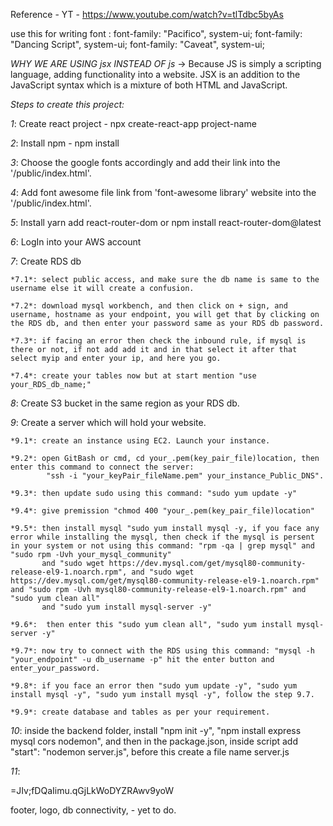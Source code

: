 Reference - YT - https://www.youtube.com/watch?v=tlTdbc5byAs

use this for writing font :  font-family: "Pacifico", system-ui;
                             font-family: "Dancing Script", system-ui;
                             font-family: "Caveat", system-ui;


*WHY WE ARE USING jsx INSTEAD OF js*
-> Because JS is simply a scripting language, adding functionality into a website. JSX is an addition to the JavaScript syntax which is a mixture of both HTML and JavaScript. 


*Steps to create this project:*

*1*: Create react project - npx create-react-app project-name

*2*: Install npm - npm install

*3*: Choose the google fonts accordingly and add their link into the '/public/index.html'.

*4*: Add font awesome file link from 'font-awesome library' website into the '/public/index.html'.

*5*: Install yarn add react-router-dom or npm install react-router-dom@latest

*6*: LogIn into your AWS account

*7*: Create RDS db

    *7.1*: select public access, and make sure the db name is same to the username else it will create a confusion.
    
    *7.2*: download mysql workbench, and then click on + sign, and username, hostname as your endpoint, you will get that by clicking on the RDS db, and then enter your password same as your RDS db password.
    
    *7.3*: if facing an error then check the inbound rule, if mysql is there or not, if not add add it and in that select it after that select myip and enter your ip, and here you go.
    
    *7.4*: create your tables now but at start mention "use your_RDS_db_name;"
    
*8*: Create S3 bucket in the same region as your RDS db.

*9*: Create a server which will hold your website.

    *9.1*: create an instance using EC2. Launch your instance.
    
    *9.2*: open GitBash or cmd, cd your_.pem(key_pair_file)location, then enter this command to connect the server:
            "ssh -i "your_keyPair_fileName.pem" your_instance_Public_DNS".
            
    *9.3*: then update sudo using this command: "sudo yum update -y"
    
    *9.4*: give premission "chmod 400 "your_.pem(key_pair_file)location"
    
    *9.5*: then install mysql "sudo yum install mysql -y, if you face any error while installing the mysql, then check if the mysql is persent in your system or not using this command: "rpm -qa | grep mysql" and "sudo rpm -Uvh your_mysql_community"
           and "sudo wget https://dev.mysql.com/get/mysql80-community-release-el9-1.noarch.rpm", and "sudo wget https://dev.mysql.com/get/mysql80-community-release-el9-1.noarch.rpm" and "sudo rpm -Uvh mysql80-community-release-el9-1.noarch.rpm" and "sudo yum clean all"
           and "sudo yum install mysql-server -y"
           
    *9.6*:  then enter this "sudo yum clean all", "sudo yum install mysql-server -y"
    
    *9.7*: now try to connect with the RDS using this command: "mysql -h "your_endpoint" -u db_username -p" hit the enter button and enter_your_password.
    
    *9.8*: if you face an error then "sudo yum update -y", "sudo yum install mysql -y", "sudo yum install mysql -y", follow the step 9.7.
    
    *9.9*: create database and tables as per your requirement.
    
*10*: inside the backend folder, install "npm init -y", "npm install express mysql cors nodemon", and then in the package.json, inside script add "start": "nodemon server.js", before this create a file name server.js

*11*: 

=JIv;fDQaIimu.qGjLkWoDYZRAwv9yoW




footer, logo, db connectivity, - yet to do.

